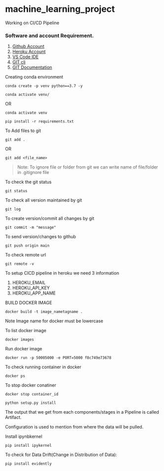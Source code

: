 # machine_learning_project
Working on CI/CD Pipeline

### Software and account Requirement.

1. [Github Account](https://github.com)
2. [Heroku Account](https://dashboard.heroku.com/login)
3. [VS Code IDE](https://code.visualstudio.com/download)
4. [GIT cli](https://git-scm.com/downloads)
5. [GIT Documentation](https://git-scm.com/docs/gittutorial)


Creating conda environment
```
conda create -p venv python==3.7 -y
```
```
conda activate venv/
```
OR 
```
conda activate venv
```

```
pip install -r requirements.txt
```

To Add files to git
```
git add .
```

OR
```
git add <file_name>
```

> Note: To ignore file or folder from git we can write name of file/folder in .gitignore file

To check the git status 
```
git status
```
To check all version maintained by git
```
git log
```

To create version/commit all changes by git
```
git commit -m "message"
```

To send version/changes to github
```
git push origin main
```

To check remote url 
```
git remote -v
```

To setup CICD pipeline in heroku we need 3 information
1. HEROKU_EMAIL 
2. HEROKU_API_KEY 
3. HEROKU_APP_NAME

BUILD DOCKER IMAGE
```
docker build -t image_nametagname .
```
 Note Image name for docker must be lowercase


To list docker image
```
docker images
```

Run docker image
```
docker run -p 50005000 -e PORT=5000 f8c749e73678
```

To check running container in docker
```
docker ps
```

To stop docker conatiner
```
docker stop container_id
```

```
python setup.py install
```

The output that we get from each components/stages in a Pipeline is called Artifact.

Configuration is used to mention from where the data will be pulled.


Install ipynbkernel
```
pip install ipykernel
```

To check for Data Drift(Change in Distribution of Data):
```
pip install evidently
```